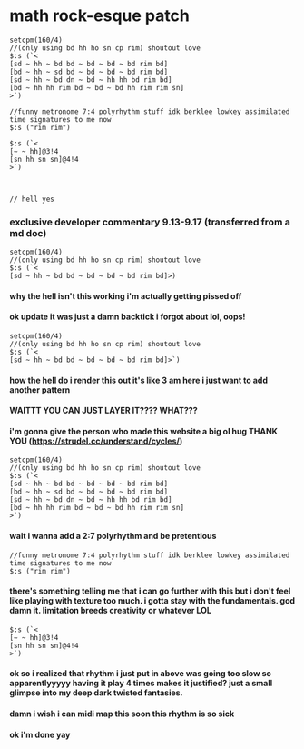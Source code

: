 # math rock-esque patch
```
setcpm(160/4)
//(only using bd hh ho sn cp rim) shoutout love
$:s (`<
[sd ~ hh ~ bd bd ~ bd ~ bd ~ bd rim bd]
[bd ~ hh ~ sd bd ~ bd ~ bd ~ bd rim bd]
[sd ~ hh ~ bd dn ~ bd ~ hh hh bd rim bd]
[bd ~ hh hh rim bd ~ bd ~ bd hh rim rim sn]
>`)

//funny metronome 7:4 polyrhythm stuff idk berklee lowkey assimilated time signatures to me now
$:s ("rim rim")

$:s (`<
[~ ~ hh]@3!4 
[sn hh sn sn]@4!4
>`)



// hell yes
```

### exclusive developer commentary 9.13-9.17 (transferred from a md doc)

```
setcpm(160/4)
//(only using bd hh ho sn cp rim) shoutout love
$:s (`<
[sd ~ hh ~ bd bd ~ bd ~ bd ~ bd rim bd]>)
```
#### why the hell isn't this working i'm actually getting pissed off

#### ok update it was just a damn backtick i forgot about lol, oops!

```
setcpm(160/4)
//(only using bd hh ho sn cp rim) shoutout love
$:s (`<
[sd ~ hh ~ bd bd ~ bd ~ bd ~ bd rim bd]>`)
```

#### how the hell do i render this out it's like 3 am here i just want to add another pattern

#### WAITTT YOU CAN JUST LAYER IT???? WHAT???

#### i'm gonna give the person who made this website a big ol hug THANK YOU (https://strudel.cc/understand/cycles/)

```
setcpm(160/4)
//(only using bd hh ho sn cp rim) shoutout love
$:s (`<
[sd ~ hh ~ bd bd ~ bd ~ bd ~ bd rim bd]
[bd ~ hh ~ sd bd ~ bd ~ bd ~ bd rim bd]
[sd ~ hh ~ bd dn ~ bd ~ hh hh bd rim bd]
[bd ~ hh hh rim bd ~ bd ~ bd hh rim rim sn]
>`)
```

#### wait i wanna add a 2:7 polyrhythm and be pretentious

```
//funny metronome 7:4 polyrhythm stuff idk berklee lowkey assimilated time signatures to me now
$:s ("rim rim")
```

#### there's something telling me that i can go further with this but i don't feel like playing with texture too much. i gotta stay with the fundamentals. god damn it. limitation breeds creativity or whatever LOL

```
$:s (`<
[~ ~ hh]@3!4 
[sn hh sn sn]@4!4
>`)
```

#### ok so i realized that rhythm i just put in above was going too slow so apparentlyyyyy having it play 4 times makes it justified? just a small glimpse into my deep dark twisted fantasies.

#### damn i wish i can midi map this soon this rhythm is so sick

#### ok i'm done yay